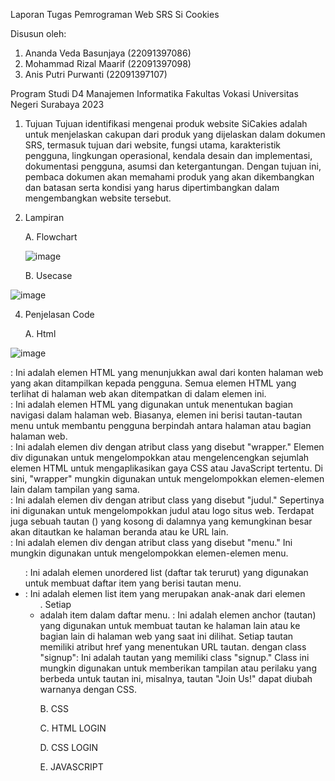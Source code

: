 Laporan Tugas Pemrograman Web SRS Si Cookies

Disusun oleh:

1. Ananda Veda Basunjaya (22091397086)
2. Mohammad Rizal Maarif (22091397098)
3. Anis Putri Purwanti   (22091397107)

Program Studi D4 Manajemen Informatika 
Fakultas Vokasi 
Universitas Negeri Surabaya 
2023   

1. Tujuan
    Tujuan identifikasi mengenai produk website SiCakies adalah untuk menjelaskan cakupan dari produk yang dijelaskan dalam dokumen SRS, termasuk tujuan dari website, fungsi utama, karakteristik pengguna, lingkungan operasional, kendala desain dan implementasi, dokumentasi pengguna, asumsi dan ketergantungan. Dengan tujuan ini, pembaca dokumen akan memahami produk yang akan dikembangkan dan batasan serta kondisi yang harus dipertimbangkan dalam mengembangkan website tersebut.

2. Lampiran

   A. Flowchart
   
   ![image](https://github.com/D4ManajemenInformatika/final-project-website-pemweb10_mic/assets/120777302/35e5fc63-3cc5-4a68-a175-ee3f4f168036)

   B. Usecase
   
![image](https://github.com/D4ManajemenInformatika/final-project-website-pemweb10_mic/assets/120777302/a6d7a8b6-7038-4f40-b770-e5055717f413)

4. Penjelasan Code

   A. Html

![image](https://github.com/D4ManajemenInformatika/final-project-website-pemweb10_mic/assets/124486941/820cd24c-c5e0-464e-8735-a1824389abe7)

<body>: Ini adalah elemen HTML yang menunjukkan awal dari konten halaman web yang akan ditampilkan kepada pengguna. Semua elemen HTML yang terlihat di halaman web akan ditempatkan di dalam elemen <body> ini.
<nav>: Ini adalah elemen HTML yang digunakan untuk menentukan bagian navigasi dalam halaman web. Biasanya, elemen ini berisi tautan-tautan menu untuk membantu pengguna berpindah antara halaman atau bagian halaman web.
<div class="wrapper">: Ini adalah elemen div dengan atribut class yang disebut "wrapper." Elemen div digunakan untuk mengelompokkan atau mengelencengkan sejumlah elemen HTML untuk mengaplikasikan gaya CSS atau JavaScript tertentu. Di sini, "wrapper" mungkin digunakan untuk mengelompokkan elemen-elemen lain dalam tampilan yang sama.
<div class="judul">: Ini adalah elemen div dengan atribut class yang disebut "judul." Sepertinya ini digunakan untuk mengelompokkan judul atau logo situs web. Terdapat juga sebuah tautan (<a>) yang kosong di dalamnya yang kemungkinan besar akan ditautkan ke halaman beranda atau ke URL lain.
<div class="menu">: Ini adalah elemen div dengan atribut class yang disebut "menu." Ini mungkin digunakan untuk mengelompokkan elemen-elemen menu.
<ul>: Ini adalah elemen unordered list (daftar tak terurut) yang digunakan untuk membuat daftar item yang berisi tautan menu.
<li>: Ini adalah elemen list item yang merupakan anak-anak dari elemen <ul>. Setiap <li> adalah item dalam daftar menu.
<a>: Ini adalah elemen anchor (tautan) yang digunakan untuk membuat tautan ke halaman lain atau ke bagian lain di halaman web yang saat ini dilihat. Setiap tautan memiliki atribut href yang menentukan URL tautan.
<a> dengan class "signup": Ini adalah tautan yang memiliki class "signup." Class ini mungkin digunakan untuk memberikan tampilan atau perilaku yang berbeda untuk tautan ini, misalnya, tautan "Join Us!" dapat diubah warnanya dengan CSS.

B. CSS

C. HTML LOGIN

D. CSS LOGIN

E. JAVASCRIPT
